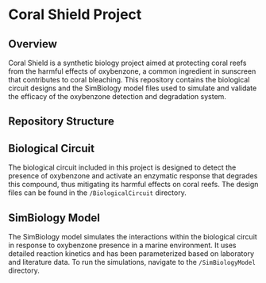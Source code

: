 # Coral Shield Project

## Overview
Coral Shield is a synthetic biology project aimed at protecting coral reefs from the harmful effects of oxybenzone, 
a common ingredient in sunscreen that contributes to coral bleaching. This repository contains the biological 
circuit designs and the SimBiology model files used to simulate and validate the efficacy of the oxybenzone 
detection and degradation system.

## Repository Structure
## Biological Circuit
The biological circuit included in this project is designed to detect the presence of oxybenzone and 
activate an enzymatic response that degrades this compound, thus mitigating its harmful effects on coral reefs. 
The design files can be found in the `/BiologicalCircuit` directory.

## SimBiology Model
The SimBiology model simulates the interactions within the biological circuit in response to oxybenzone presence in a marine environment. 
It uses detailed reaction kinetics and has been parameterized based on laboratory and literature data. To run the simulations, 
navigate to the `/SimBiologyModel` directory.


